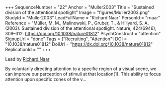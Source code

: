 +++
SequenceNumber = "22"
Anchor = "Muller2003"
Title = "Sustained division of the attentional spotlight"
Image = "figures/Muller2003.png"
StudyId = "Muller2003"
LeadFullName = "Richard Naar"
PersonId = "rnaar"
Reference = "Müller, M. M., Malinowski, P., Gruber, T., & Hillyard, S. A. (2003). Sustained division of the attentional spotlight. Nature, 424(6946), 309–312. https://doi.org/10.1038/nature01812"
PsychConstruct = "attention"
SignupUrl = "done"
Tags = ["Recruiting", "Attention"]
DOI = "10.1038/nature01812"
DoiUrl = "https://dx.doi.org/10.1038/nature01812"
ReplicationId = ""
+++

Lead by [Richard Naar](/people/#rnaar)

By voluntarily directing attention to a specific region of a visual scene, we can improve our perception of stimuli at that location(1). This ability to focus attention upon specific zones of the v...